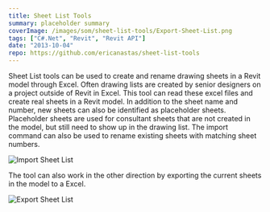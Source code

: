 ```yaml
---
title: Sheet List Tools
summary: placeholder summary
coverImage: /images/som/sheet-list-tools/Export-Sheet-List.png
tags: ["C#.Net", "Revit", "Revit API"]
date: "2013-10-04"
repo: https://github.com/ericanastas/sheet-list-tools
---
```


Sheet List tools can be used to create and rename drawing sheets in a Revit model through Excel. Often drawing lists are created by senior designers on a project outside of Revit in Excel. This tool can read these excel files and create real sheets in a Revit model. In addition to the sheet name and number, new sheets can also be identified as placeholder sheets. Placeholder sheets are used for consultant sheets that are not created in the model, but still need to show up in the drawing list. The import command can also be used to rename existing sheets with matching sheet numbers.

![Import Sheet List](/images/som/sheet-list-tools/Import-Sheet-List.png)

The tool can also work in the other direction by exporting the current sheets in the model to a Excel.

![Export Sheet List](/images/som/sheet-list-tools/Export-Sheet-List.png)
